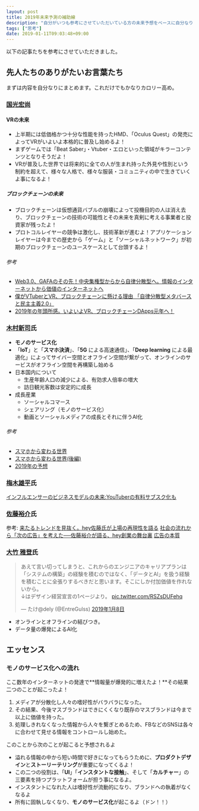 ```yaml
---
layout: post
title: 2019年未来予測の補助線
description: "自分がいつも参考にさせていただいている方の未来予想をベースに自分なりの解釈を加えていきたいと思います。そして共通する部分をピックアップするなどして自分なりの未来予想としたいと思っています。"
tags: ["思考"]
date: 2019-01-11T09:03:48+09:00
---
```


以下の記事たちを参考にさせていただきました。

## 先人たちのありがたいお言葉たち
まずは内容を自分なりにまとめます。これだけでもかなりカロリー高め。
### [国光宏尚](https://twitter.com/hkunimitsu)
#### VRの未来
- 上半期には低価格かつ十分な性能を持ったHMD、「Oculus Quest」の発売によってVRがいよいよ本格的に普及し始めるよ！
- まずゲームでは「Beat Saber」・Vtuber・エロといった領域がキラーコンテンツとなりそうだよ！
- VRが普及した世界では将来的に全ての人が生まれ持った外見や性別という制約を超えて、様々な人格で、様々な服装・コミュニティの中で生きていくよ事になるよ！
##### ブロックチェーンの未来
- ブロックチェーンは仮想通貨バブルの崩壊によって投機目的の人は消え去り、ブロックチェーンの技術の可能性とその未来を真剣に考える事業者と投資家が残ったよ！
- プロトコルレイヤーの競争は激化し、技術革新が進むよ！アプリケーションレイヤーは今までの歴史から「ゲーム」と「ソーシャルネットワーク」が初期のブロックチェーンのユースケースとして台頭するよ！
###### 参考
- [Web3.0、GAFAのその先！中央集権型からから自律分散型へ。情報のインターネットから価値のインターネットへ](https://note.mu/hkunimitsu/n/n6f0d258ad38e)
- [僕がVTuberとVR、ブロックチェーンに懸ける理由 「自律分散型メタバースと民主主義2.0」](https://note.mu/hkunimitsu/n/n4898e7daea73)
- [2019年の年頭所感。いよいよVR、ブロックチェーンDApps元年へ！](https://note.mu/hkunimitsu/n/n798fe722956e)

### [木村新司](https://twitter.com/shinzizm2)氏
- **モノのサービス化**
- 「**IoT**」と「**スマホ決済**」、「**5G** による高速通信」、「**Deep learning** による最適化」によってサイバー空間とオフライン空間が繋がって、オンラインのサービスがオフライン空間を再構築し始める
-  日本国内について
	- 生産年齢人口の減少による、有効求人倍率の増大
	- 訪日観光客数は安定的に成長
- 成長産業
	- ソーシャルコマース
	- シェアリング（モノのサービス化）
	- 動画とソーシャルメディアの成長とそれに伴うAI化

###### 参考
- [スマホから変わる世界](https://medium.com/@shinjikimura/%E3%82%B9%E3%83%9E%E3%83%9B%E3%81%8B%E3%82%89%E5%A4%89%E3%82%8F%E3%82%8B%E4%B8%96%E7%95%8C-3a046853576c)
- [スマホから変わる世界(後編)](https://medium.com/@shinjikimura/%E3%82%B9%E3%83%9E%E3%83%9B%E3%81%A7%E5%A4%89%E3%82%8F%E3%82%8B%E4%B8%96%E7%95%8C-%E5%BE%8C%E7%B7%A8-19c2c9156f34)
- [2019年の予想](https://medium.com/@shinjikimura/2019%E5%B9%B4%E3%81%AE%E4%BA%88%E6%83%B3-1adc81454d16)

### [梅木雄平](https://twitter.com/umekida)氏
[インフルエンサーのビジネスモデルの未来:YouTuberの有料サブスク化も](http://thestartup.jp/?p=18983)

### [佐藤裕介](https://twitter.com/usksato)氏
参考: [来たるトレンドを見抜く。hey佐藤氏が上場の再現性を語る](https://media.startup-db.com/interview/hey)
[社会の流れから「次の広告」を考えた──佐藤裕介が語る、hey創業の舞台裏](https://forbesjapan.com/articles/detail/23555)
[広告の本質](https://note.mu/hirozawa/n/n25c6c6344a1e)

### [大竹 雅登](https://twitter.com/EntreGulss)氏
<blockquote class="twitter-tweet" data-lang="ja"><p lang="ja" dir="ltr">あえて言い切ってしまうと、これからのエンジニアのキャリアプランは「システムの構築」の経験を積むのではなく、「データとAI」を扱う経験を積むことに全張りするべきだと思います。そこにしか付加価値を作れないから。<br>↓はデザイン経営宣言の1ページより。 <a href="https://t.co/RSZsDUFehq">pic.twitter.com/RSZsDUFehq</a></p>&mdash; たけ@dely (@EntreGulss) <a href="https://twitter.com/EntreGulss/status/1082660614441447429?ref_src=twsrc%5Etfw">2019年1月8日</a></blockquote>
<script async src="https://platform.twitter.com/widgets.js" charset="utf-8"></script>


- オンラインとオフラインの結びつき。
- データ量の爆発によるAI化


## エッセンス
### モノのサービス化への流れ
ここ数年のインターネットの発達で**情報量が爆発的に増えたよ！**その結果二つのことが起こったよ！

1. メディアが分散化し人々の嗜好性がバラバラになった。
2. その結果、今後マスブランドはできにくくなり既存のマスブランドは今まで以上に価値を持った。
3.  処理しきれなくなった情報から人々を繋ぎとめるため、FBなどのSNSは各々に合わせて見せる情報をコントロールし始めた。

このことから次のことが起こると予想されるよ

- 溢れる情報の中から短い時間で好きになってもらうために、**プロダクトデザイン**と**ストーリーテリング**が重要になってくるよ！
- この二つの役割は、「**UI**」「**インスタントな接触**」、そして「**カルチャー**」の三要素を持つプラットフォームが担う事になるよ。
- インスタントになれた人は嗜好性が流動的になり、ブランドへの執着がなくなるよ
- 所有に固執しなくなり、**モノのサービス化**が起こるよ（ドン！！）
